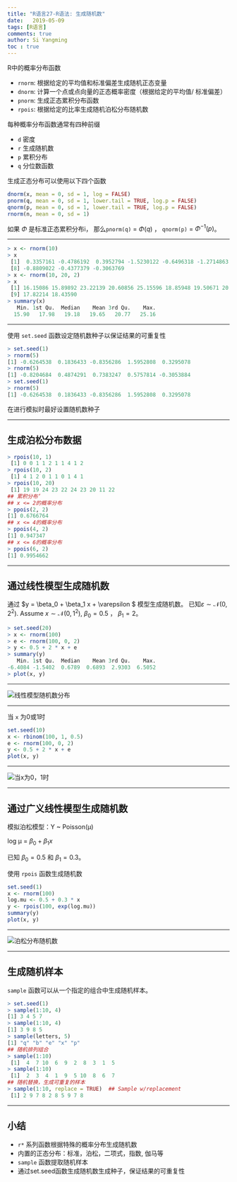 ```yaml
---
title: "R语言27-R语法: 生成随机数"
date:   2019-05-09
tags: [R语言]
comments: true
author: Si Yangming
toc : true
---
```






R中的概率分布函数

*   `rnorm`: 根据给定的平均值和标准偏差生成随机正态变量
*   `dnorm`: 计算一个点或点向量的正态概率密度（根据给定的平均值/ 标准偏差）
*   `pnorm`: 生成正态累积分布函数
*   `rpois`: 根据给定的比率生成随机泊松分布随机数

每种概率分布函数通常有四种前缀

*   `d` 密度
*   `r` 生成随机数
*   `p` 累积分布
*   `q` 分位数函数

生成正态分布可以使用以下四个函数

```R
dnorm(x, mean = 0, sd = 1, log = FALSE)
pnorm(q, mean = 0, sd = 1, lower.tail = TRUE, log.p = FALSE)
qnorm(p, mean = 0, sd = 1, lower.tail = TRUE, log.p = FALSE)
rnorm(n, mean = 0, sd = 1)
```

如果 $\Phi$ 是标准正态累积分布i， 那么`pnorm(q)` = $\Phi(q)$ ， `qnorm(p)` = $Φ^{−1}(p)$。

* * *

```R
> x <- rnorm(10) 
> x
 [1]  0.3357161 -0.4786192  0.3952794 -1.5230122 -0.6496318 -1.2714863  0.6367861
 [8] -0.8809022 -0.4377379 -0.3063769
> x <- rnorm(10, 20, 2) 
> x
 [1] 16.15086 15.89892 23.22139 20.60856 25.15596 18.85948 19.50671 20.81849
 [9] 17.82214 18.43590
> summary(x)
   Min. 1st Qu.  Median    Mean 3rd Qu.    Max. 
  15.90   17.98   19.18   19.65   20.77   25.16 
```

* * *

使用 `set.seed` 函数设定随机数种子以保证结果的可重复性

```R
> set.seed(1)
> rnorm(5)
[1] -0.6264538  0.1836433 -0.8356286  1.5952808  0.3295078
> rnorm(5)
[1] -0.8204684  0.4874291  0.7383247  0.5757814 -0.3053884
> set.seed(1)
> rnorm(5)
[1] -0.6264538  0.1836433 -0.8356286  1.5952808  0.3295078
```

在进行模拟时最好设置随机数种子

* * *

## 生成泊松分布数据

```R
> rpois(10, 1)
 [1] 0 0 1 1 2 1 1 4 1 2
> rpois(10, 2)
 [1] 4 1 2 0 1 1 0 1 4 1
> rpois(10, 20)
 [1] 19 19 24 23 22 24 23 20 11 22
## 累积分布‘
## x <= 2的概率分布
> ppois(2, 2)  
[1] 0.6766764
## x <= 4的概率分布 
> ppois(4, 2)
[1] 0.947347
## x <= 6的概率分布
> ppois(6, 2) 
[1] 0.9954662
```

* * *

## 通过线性模型生成随机数

 通过 $y = \beta_0 + \beta_1 x + \varepsilon $ 模型生成随机数。 已知$\varepsilon\sim\mathcal{N}(0, 2^2)$. Assume $x\sim\mathcal{N}(0,1^2)$, $\beta_0 = 0.5$ ， $\beta_1 = 2$。

```R
> set.seed(20)
> x <- rnorm(100)
> e <- rnorm(100, 0, 2)
> y <- 0.5 + 2 * x + e
> summary(y)
   Min. 1st Qu.  Median    Mean 3rd Qu.    Max. 
-6.4084 -1.5402  0.6789  0.6893  2.9303  6.5052 
> plot(x, y)
```

* * *

![线性模型随机数分布](https://raw.githubusercontent.com/SiYangming/blogs/master/images/2019-05-09-R_27-R_random/1240-20220528163956445.png)


* * *

当 `x` 为0或1时

```R
set.seed(10)
x <- rbinom(100, 1, 0.5)
e <- rnorm(100, 0, 2)
y <- 0.5 + 2 * x + e
plot(x, y)
```

* * *

![当x为0，1时](https://raw.githubusercontent.com/SiYangming/blogs/master/images/2019-05-09-R_27-R_random/1240-20220528163930379.png)


* * *

## 通过广义线性模型生成随机数

模拟泊松模型：Y ~ Poisson(μ)

log μ = $\beta_0 + \beta_1x$

已知 $\beta_0 = 0.5$ 和 $\beta_1 = 0.3$。

使用 `rpois` 函数生成随机数

```R
set.seed(1)
x <- rnorm(100)
log.mu <- 0.5 + 0.3 * x
y <- rpois(100, exp(log.mu))
summary(y)
plot(x, y)
```

* * *

![泊松分布随机数](https://raw.githubusercontent.com/SiYangming/blogs/master/images/2019-05-09-R_27-R_random/1240-20220528163926302.png)

* * *

## 生成随机样本

`sample` 函数可以从一个指定的组合中生成随机样本。

```R
> set.seed(1)
> sample(1:10, 4)
[1] 3 4 5 7
> sample(1:10, 4)
[1] 3 9 8 5
> sample(letters, 5)
[1] "q" "b" "e" "x" "p"
## 随机排列组合
> sample(1:10)  
 [1]  4  7 10  6  9  2  8  3  1  5
> sample(1:10)
 [1]  2  3  4  1  9  5 10  8  6  7
## 随机替换，生成可重复的样本
> sample(1:10, replace = TRUE)  ## Sample w/replacement
 [1] 2 9 7 8 2 8 5 9 7 8
```

* * *

## 小结

*   `r*` 系列函数根据特殊的概率分布生成随机数
*   内置的正态分布：标准，泊松，二项式，指数, 伽马等
*   `sample` 函数提取随机样本
*   通过set.seed函数生成随机数生成种子，保证结果的可重复性
